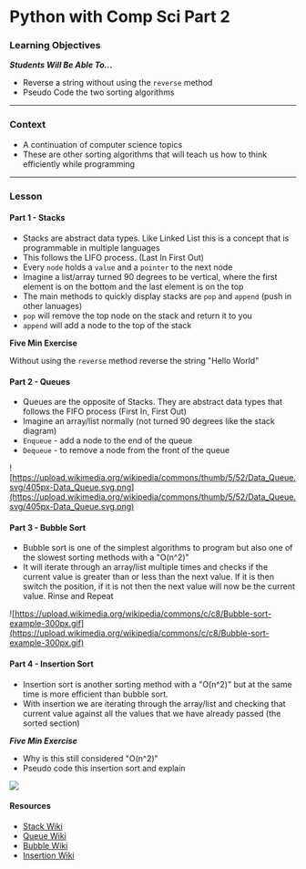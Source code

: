 # Python with Comp Sci Part 2

### Learning Objectives 
***Students Will Be Able To...***

* Reverse a string without using the `reverse` method
* Pseudo Code the two sorting algorithms

---
### Context

* A continuation of computer science topics
* These are other sorting algorithms that will teach us how to think efficiently while programming

---
### Lesson

#### Part 1 - Stacks

* Stacks are abstract data types. Like Linked List this is a concept that is programmable in multiple languages
* This follows the LIFO process. (Last In First Out)
* Every `node` holds a `value` and a `pointer` to the next node
* Imagine a list/array turned 90 degrees to be vertical, where the first element is on the bottom and the last element is on the top
* The main methods to quickly display stacks are `pop` and `append` (push in other lanuages)
* `pop` will remove the top node on the stack and return it to you
* `append` will add a node to the top of the stack

**Five Min Exercise**

Without using the `reverse` method reverse the string "Hello World"

#### Part 2 - Queues

* Queues are the opposite of Stacks. They are abstract data types that follows the FIFO process (First In, First Out)
* Imagine an array/list normally (not turned 90 degrees like the stack diagram)
* `Enqueue` - add a node to the end of the queue
* `Dequeue` - to remove a node from the front of the queue

![https://upload.wikimedia.org/wikipedia/commons/thumb/5/52/Data_Queue.svg/405px-Data_Queue.svg.png](https://upload.wikimedia.org/wikipedia/commons/thumb/5/52/Data_Queue.svg/405px-Data_Queue.svg.png)



#### Part 3 - Bubble Sort

* Bubble sort is one of the simplest algorithms to program but also one of the slowest sorting methods with a "O(n^2)"
* It will iterate through an array/list multiple times and checks if the current value is greater than or less than the next value. If it is then switch the position, if it is not then the next value will now be the current value. Rinse and Repeat

![https://upload.wikimedia.org/wikipedia/commons/c/c8/Bubble-sort-example-300px.gif](https://upload.wikimedia.org/wikipedia/commons/c/c8/Bubble-sort-example-300px.gif)


#### Part 4 - Insertion Sort

* Insertion sort is another sorting method with a "O(n^2)" but at the same time is more efficient than bubble sort. 
* With insertion we are iterating through the array/list and checking that current value against all the values that we have already passed (the sorted section)

***Five Min Exercise***

* Why is this still considered "O(n^2)"
* Pseudo code this insertion sort and explain


![](https://upload.wikimedia.org/wikipedia/commons/0/0f/Insertion-sort-example-300px.gif)

#### Resources

* [Stack Wiki](https://en.wikipedia.org/wiki/Stack_(abstract_data_type))
* [Queue Wiki](https://en.wikipedia.org/wiki/Queue_(abstract_data_type))
* [Bubble Wiki](https://en.wikipedia.org/wiki/Bubble_sort)
* [Insertion Wiki](https://en.wikipedia.org/wiki/Insertion_sort)









